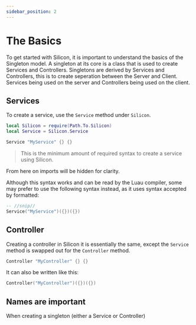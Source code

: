 ```yaml
---
sidebar_position: 2
---
```


# The Basics
To get started with Silicon, it is important to understand the basics of the Singleton model.
A singleton at its core is a class that is used to create Services and Controllers.
Singletons are derived by Services and Controllers, this is to create seperation between the Server and Client.
Services being used on the server and Controllers being used on the client.

## Services
To create a service, use the `Service` method under `Silicon`.

```lua
local Silicon = require(Path.To.Silicon)
local Service = Silicon.Service

Service "MyService" {} {}
```
> This is the minimum amount of required syntax to create a service using Silicon.

From here on imports will be hidden for clarity.

Although this syntax works and can be read by the Luau compiler, some may prefer to use the following syntax instead, as it uses syntax accepted by formatted:
```lua
-- //snip//
Service("MyService")({})({})
```

## Controller
Creating a controller in Silicon it is essentially the same, except the `Service` method is swapped out for the `Controller` method.

```lua
Controller "MyController" {} {}
```

It can also be written like this:
```lua
Controller("MyController")({})({})
```

## Names are important
When creating a singleton (either a Service or Controller)